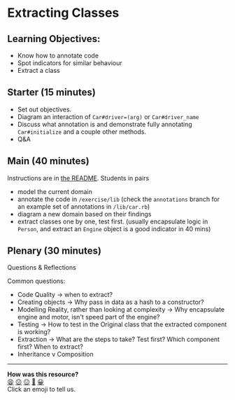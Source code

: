 # Extracting Classes

## Learning Objectives:

- Know how to annotate code
- Spot indicators for similar behaviour
- Extract a class

## Starter (15 minutes)

- Set out objectives.
- Diagram an interaction of `Car#driver=(arg)` or `Car#driver_name`
- Discuss what annotation is and demonstrate fully annotating `Car#initialize` and a couple other methods.
- Q&A

## Main (40 minutes)

Instructions are in [the README](README.md).
Students in pairs
  - model the current domain
  - annotate the code in `/exercise/lib` (check the `annotations` branch for an example set of annotations in `/lib/car.rb`)
  - diagram a new domain based on their findings
  - extract classes one by one, test first. (usually encapsulate logic in `Person`, and extract an `Engine` object is a good indicator in 40 mins)

## Plenary (30 minutes)

Questions & Reflections

Common questions:

- Code Quality -> when to extract?
- Creating objects -> Why pass in data as a hash to a constructor?
- Modelling Reality, rather than looking at complexity -> Why encapsulate engine and motor, isn't speed part of the engine?
- Testing -> How to test in the Original class that the extracted component is working?
- Extraction -> What are the steps to take? Test first? Which component first? When to extract?
- Inheritance v Composition

<!-- BEGIN GENERATED SECTION DO NOT EDIT -->

---

**How was this resource?**  
[😫](https://airtable.com/shrUJ3t7KLMqVRFKR?prefill_Repository=skills-workshops&prefill_File=object_oriented_programming/extracting_a_class/COACH_INSTRUCTIONS.md&prefill_Sentiment=😫) [😕](https://airtable.com/shrUJ3t7KLMqVRFKR?prefill_Repository=skills-workshops&prefill_File=object_oriented_programming/extracting_a_class/COACH_INSTRUCTIONS.md&prefill_Sentiment=😕) [😐](https://airtable.com/shrUJ3t7KLMqVRFKR?prefill_Repository=skills-workshops&prefill_File=object_oriented_programming/extracting_a_class/COACH_INSTRUCTIONS.md&prefill_Sentiment=😐) [🙂](https://airtable.com/shrUJ3t7KLMqVRFKR?prefill_Repository=skills-workshops&prefill_File=object_oriented_programming/extracting_a_class/COACH_INSTRUCTIONS.md&prefill_Sentiment=🙂) [😀](https://airtable.com/shrUJ3t7KLMqVRFKR?prefill_Repository=skills-workshops&prefill_File=object_oriented_programming/extracting_a_class/COACH_INSTRUCTIONS.md&prefill_Sentiment=😀)  
Click an emoji to tell us.

<!-- END GENERATED SECTION DO NOT EDIT -->
